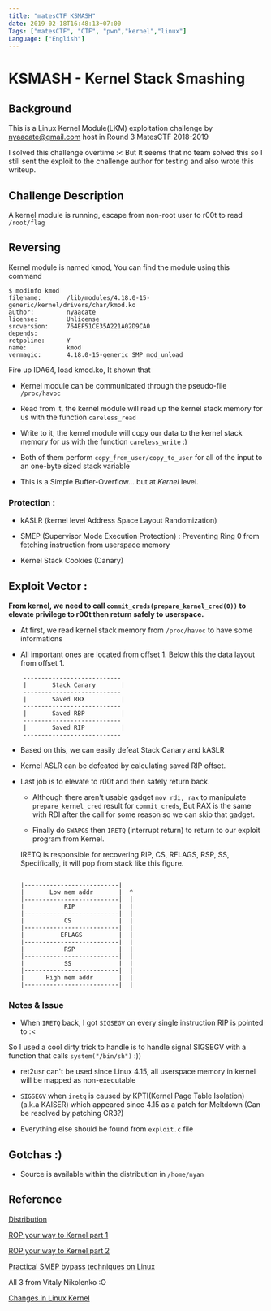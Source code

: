 ```yaml
---
title: "matesCTF KSMASH"
date: 2019-02-18T16:48:13+07:00
Tags: ["matesCTF", "CTF", "pwn","kernel","linux"]
Language: ["English"]
---
```


# KSMASH - Kernel Stack Smashing

## Background
This is a Linux Kernel Module(LKM) exploitation challenge by nyaacate@gmail.com host in Round 3 MatesCTF 2018-2019

I solved this challenge overtime :<
But It seems that no team solved this so I still sent the exploit to the challenge author for testing and also wrote this writeup.

## Challenge Description

A kernel module is running, escape from non-root user to r00t to read `/root/flag`

## Reversing

Kernel module is named kmod, You can find the module using this command

```
$ modinfo kmod
filename:       /lib/modules/4.18.0-15-generic/kernel/drivers/char/kmod.ko
author:         nyaacate
license:        Unlicense
srcversion:     764EF51CE35A221A02D9CA0
depends:
retpoline:      Y
name:           kmod
vermagic:       4.18.0-15-generic SMP mod_unload
```

Fire up IDA64, load kmod.ko, It shown that

- Kernel module can be communicated through the pseudo-file `/proc/havoc`

- Read from it, the kernel module will read up the kernel stack memory for us with the function `careless_read`

- Write to it, the kernel module will copy our data to the kernel stack memory for us with the function `careless_write` :)

- Both of them perform `copy_from_user/copy_to_user` for all of the input to an one-byte sized stack variable

- This is a Simple Buffer-Overflow... but at _Kernel_ level.

### Protection : 

- kASLR (kernel level Address Space Layout Randomization)

- SMEP (Supervisor Mode Execution Protection) : Preventing Ring 0 from fetching instruction from userspace memory

- Kernel Stack Cookies (Canary)

## Exploit Vector :
**From kernel, we need to call `commit_creds(prepare_kernel_cred(0))` to elevate privilege to r00t then return safely to userspace.**

- At first, we read kernel stack memory from `/proc/havoc` to have some informations

- All important ones are located from offset 1. Below this the data layout from offset 1.

```
	---------------------------
	|       Stack Canary       |
	---------------------------
	|       Saved RBX          |
	---------------------------
	|       Saved RBP          |
	---------------------------
	|       Saved RIP          |
	---------------------------
```
	
- Based on this, we can easily defeat Stack Canary and kASLR

- Kernel ASLR can be defeated by calculating saved RIP offset.

- Last job is to elevate to r00t and then safely return back.
	
	+ Although there aren't usable gadget `mov rdi, rax` to manipulate `prepare_kernel_cred` result for `commit_creds`,
	But RAX is the same with RDI after the call for some reason so we can skip that gadget.
	
	+ Finally do `SWAPGS` then `IRETQ` (interrupt return) to return to our exploit program from Kernel.
	
	IRETQ is responsible for recovering RIP, CS, RFLAGS, RSP, SS, Specifically, it will pop from stack like this figure.
	
	```

	|--------------------------|
	|       Low mem addr       |  ^        
	|--------------------------|  |
	|           RIP            |  |
	|--------------------------|  |
	|           CS             |  |
	|--------------------------|  |
	|          EFLAGS          |  |
	|--------------------------|  |
	|           RSP            |  |
	|--------------------------|  |
	|           SS             |  |
	|--------------------------|  |
	|      High mem addr       |  |
	|--------------------------|  |

	```
	
### Notes & Issue

+ When `IRETQ` back, I got `SIGSEGV` on every single instruction RIP is pointed to :<

So I used a cool dirty trick to handle is to handle signal SIGSEGV with a function that calls `system("/bin/sh")` :))

+ ret2usr can't be used since Linux 4.15, all userspace memory in kernel will be mapped as non-executable
+ `SIGSEGV` when `iretq` is caused by KPTI(Kernel Page Table Isolation) (a.k.a KAISER) which appeared since 4.15 as a patch for Meltdown
  (Can be resolved by patching CR3?)
  
+ Everything else should be found from `exploit.c` file
	
## Gotchas :)
+ Source is available within the distribution in `/home/nyan`
	
## Reference

[Distribution](https://drive.google.com/file/d/1V4OtrqzHZc7TUr4h0VUGprnHcAoo5kp-/edit)

[ROP your way to Kernel part 1](https://www.trustwave.com/en-us/resources/blogs/spiderlabs-blog/linux-kernel-rop-ropping-your-way-to-part-1/)
	
[ROP your way to Kernel part 2](https://www.trustwave.com/en-us/resources/blogs/spiderlabs-blog/linux-kernel-rop-ropping-your-way-to-part-2/)
	
[Practical SMEP bypass techniques on Linux](https://cyseclabs.com/slides/smep_bypass.pdf)
	
All 3 from Vitaly Nikolenko :O
		
[Changes in Linux Kernel](https://outflux.net/blog/archives/2018/02/05/security-things-in-linux-v4-15/)




